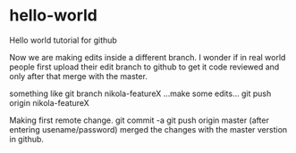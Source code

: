 # hello-world
Hello world tutorial for github

Now we are making edits inside a different branch. I wonder
if in real world people first upload their edit branch to github
to get it code reviewed and only after that merge with the master.

something like 
git branch nikola-featureX
...make some edits...
git push origin nikola-featureX

Making first remote change.
git commit -a
git push origin master (after entering usename/password)
merged the changes with the master verstion in github.
